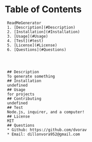 # Table of Contents
     ReadMeGenerator
     1. [Description](#Description)
     2. [Installation](#Installation)
     3. [Usage](#Usage)
     4. [Test](#test)
     5. [License](#License)
     6. [Questions](#Questions)
     
     

     
     ## Description
     To generate something     
     ## Installation
     undefined
     ## Usage
     for projects
     ## Contributing
     undefined
     ## Test
     Node.js, inquirer, and a computer!
     ## License
     MIT
     ## Questions
     * Github: https://github.com/dvorav
     * Email: dillonvora952@gmail.com
     